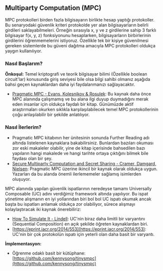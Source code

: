## Multiparty Computation (MPC)

MPC protokolleri birden fazla bilgisayarın birlikte hesap yaptığı protokoller. Bu senaryodaki güvenlik kriteri protokolde yer alan bilgisayarların belirli girdileri saklayabilmeleri. Örneğin sırasıyla x, y ve z girdilerine sahip 3 farklı bilgisayar f(x, y, z) fonksiyonunu hesaplarken, bilgisayarların birbirlerinin girdilerini öğrenmemelerini istiyoruz. Özellikle tek bir kişiye güvenilmesi gereken sistemlerde bu güveni dağıtma amacıyla MPC protokolleri oldukça yaygın kullanılıyor.

### Nasıl Başlarım?

<strong>Önkoşul:</strong> Temel kriptografi ve teorik bilgisayar bilimi (Özellikle boolean circuit'lar) 
konusunda giriş seviyesi bile olsa bilgi sahibi olmanız aşağıda bahsi geçen kaynaklardan daha iyi faydalanmanızı sağlayacaktır.

- [Pragmatic MPC - Evans, Kolesnikov & Rosulek](https://securecomputation.org/docs/pragmaticmpc.pdf): Bu kaynak daha önce MPC alanında çalışmamış ve bu alana ilgi duyup duymadığını merak eden insanlar için oldukça faydalı bir kitap. Günümüzde aktif araştırmaları okurken sıklıkla karşılaşılabilecek temel MPC protokollerinin çoğu anlaşılabilir bir şekilde anlatılıyor.

### Nasıl İlerlerim?

- Pragmatic MPC kitabının her ünitesinin sonunda Further Reading adı altında listelenen kaynaklara bakabilirsiniz. Bunlardan bazıları okuması zor eski makaleler olabilir, yine de kitap içerisinde bahsedilen bazı yapıların hangi makalede ve hangi tarihte ortaya çıktığını bilmek bile faydası olan bir şey.
- [Secure Multiparty Computation and Secret Sharing - Cramer, Damgard, Nielsen](https://www.cambridge.org/dk/universitypress/subjects/computer-science/cryptography-cryptology-and-coding/secure-multiparty-computation-and-secret-sharing?format=HB): Pragmatic MPC üzerine ikincil bir kaynak olarak oldukça uygun. Yazarları da bu alanda önemli ilerlememeler sağlamış isimlerden oluşuyor.

MPC alanında yapılan güvenlik ispatlarının neredeyse tamamı Universally Composable (UC) adını verdiğimiz framework altında yapılıyor. Bu ispat yönetime alışmanın en iyi yollarından biri bol bol UC ispatı okumak ancak başta bu ispatları anlamak oldukça zor olabiliyor, sürece alışmayı kolaylaştıracak iki kaynak önerebiliriz:
- [How To Simulate It - Lindell](https://eprint.iacr.org/2016/046.pdf): UC'nin biraz daha limitli bir varyantını (Sequential Composition) en açık şekilde öğreten kaynaklardan biri.
- [https://eprint.iacr.org/2014/553](https://eprint.iacr.org/2014/553): UC'nin bir çok protokolün ispatı için yeterli olan daha basit bir varyantı.


<strong>İmplementasyon:</strong>
- Öğrenme odaklı basit bir kütüphane: [https://github.com/kennysong/tinysmpc](https://github.com/kennysong/tinysmpc)